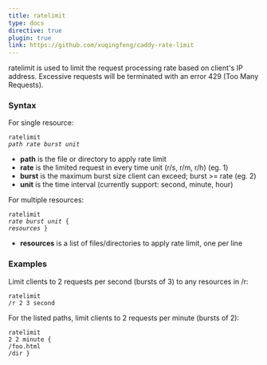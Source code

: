 ```yaml
---
title: ratelimit
type: docs
directive: true
plugin: true
link: https://github.com/xuqingfeng/caddy-rate-limit
---
```


ratelimit is used to limit the request processing rate based on client's IP address. Excessive requests will be terminated with an error 429 (Too Many Requests).

### Syntax

For single resource:

<code class="block"><span class="hl-directive">ratelimit</span> <span class="hl-arg"><i>path rate burst unit</i></span></code>

*   **path** is the file or directory to apply rate limit
*   **rate** is the limited request in every time unit (r/s, r/m, r/h) (eg. 1)
*   **burst** is the maximum burst size client can exceed; burst >= rate (eg. 2)
*   **unit** is the time interval (currently support: second, minute, hour)

For multiple resources:

<code class="block"><span class="hl-directive">ratelimit</span> <span class="hl-arg"><i>rate burst unit</i></span> {
    <span class="hl-subdirective"><i>resources</i></span>
}</code>

*   **resources** is a list of files/directories to apply rate limit, one per line

### Examples

Limit clients to 2 requests per second (bursts of 3) to any resources in /r: 

<code class="block"><span class="hl-directive">ratelimit</span> <span class="hl-arg">/r 2 3 second</span></code>

For the listed paths, limit clients to 2 requests per minute (bursts of 2):

<code class="block"><span class="hl-directive">ratelimit</span> <span class="hl-arg">2 2 minute</span> {
    <span class="hl-subdirective">/foo.html</span>
    <span class="hl-subdirective">/dir</span>
}</code>
